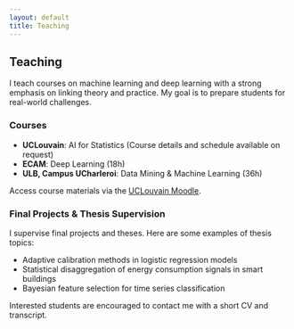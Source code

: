 ```yaml
---
layout: default
title: Teaching
---
```


<h2>Teaching</h2>

<p>
  I teach courses on machine learning and deep learning with a strong emphasis on linking theory and practice. My goal is to prepare students for real-world challenges.
</p>

<h3>Courses</h3>
<ul>
  <li><strong>UCLouvain</strong>: AI for Statistics (Course details and schedule available on request)</li>
  <li><strong>ECAM</strong>: Deep Learning (18h)</li>
  <li><strong>ULB, Campus UCharleroi</strong>: Data Mining & Machine Learning (36h)</li>
</ul>

<p>
  Access course materials via the <a href="https://moodle.uclouvain.be">UCLouvain Moodle</a>.
</p>

<h3>Final Projects & Thesis Supervision</h3>
<p>
  I supervise final projects and theses. Here are some examples of thesis topics:
</p>
<ul>
  <li>Adaptive calibration methods in logistic regression models</li>
  <li>Statistical disaggregation of energy consumption signals in smart buildings</li>
  <li>Bayesian feature selection for time series classification</li>
</ul>

<p>
  Interested students are encouraged to contact me with a short CV and transcript.
</p>
